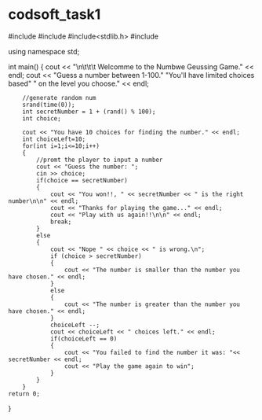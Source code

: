 # codsoft_task1

#include<iostream>
#include<cstdlib>
#include<stdlib.h>
#include<ctime>

using namespace std;

int main()
{
    cout << "\n\t\t\t Welcomme to the Numbwe Geussing Game." << endl;
    cout << "Guess a number between 1-100."
            "You'll have limited choices based"
            " on the level you choose."
        << endl;

        //generate random num
        srand(time(0));
        int secretNumber = 1 + (rand() % 100);
        int choice;

        cout << "You have 10 choices for finding the number." << endl;
        int choiceLeft=10;
        for(int i=1;i<=10;i++)
        {
            //promt the player to input a number
            cout << "Guess the number: ";
            cin >> choice;
            if(choice == secretNumber)
            {
                cout << "You won!!, " << secretNumber << " is the right number\n\n" << endl;
                cout << "Thanks for playing the game..." << endl;
                cout << "Play with us again!!\n\n" << endl;
                break;
            }
            else
            {
                cout << "Nope " << choice << " is wrong.\n";
                if (choice > secretNumber)
                {
                    cout << "The number is smaller than the number you have chosen." << endl;
                }
                else
                {
                    cout << "The number is greater than the number you have chosen." << endl;
                }
                choiceLeft --;
                cout << choiceLeft << " choices left." << endl;
                if(choiceLeft == 0)
                {
                    cout << "You failed to find the number it was: "<< secretNumber << endl;
                    cout << "Play the game again to win";
                }
            }
        }
    return 0;
}
